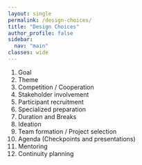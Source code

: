 ```yaml
---
layout: single
permalink: /design-choices/
title: "Design Choices"
author_profile: false
sidebar:
  nav: "main"
classes: wide
---
```


<ol>
  <li>Goal</li>
  <li>Theme</li>
  <li>Competition / Cooperation</li>
  <li>Stakeholder involvement</li>
  <li>Participant recruitment</li>
  <li>Specialized preparation</li>
  <li>Duration and Breaks</li>
  <li>Ideation</li>
  <li>Team formation / Project selection</li>
  <li>Agenda (Checkpoints and presentations)</li>
  <li>Mentoring</li>
  <li>Continuity planning</li>
</ol>
